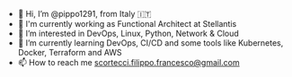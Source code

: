 - 👋 Hi, I’m @pippo1291, from Italy 🇮🇹 
- 🔭 I'm currently working as Functional Architect at Stellantis
- 👀 I’m interested in DevOps, Linux, Python, Network & Cloud
- 🌱 I’m currently learning DevOps, CI/CD and some tools like Kubernetes, Docker, Terraform and AWS
- 📫 How to reach me scortecci.filippo.francesco@gmail.com

<!---
pippo1291/pippo1291 is a ✨ special ✨ repository because its `README.md` (this file) appears on your GitHub profile.
You can click the Preview link to take a look at your changes.
- 💞️ I’m looking to collaborate on 
- 💻 I'm an OSX user
--->

